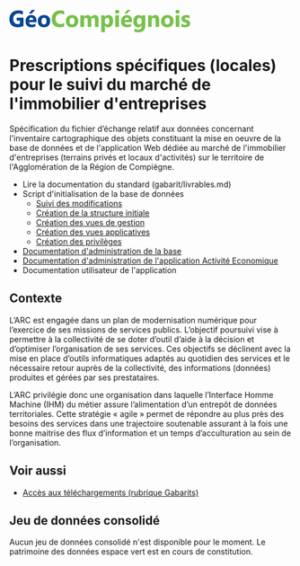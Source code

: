 ![picto](/img/geocompiegnois20.png)

# Prescriptions spécifiques (locales) pour le suivi du marché de l'immobilier d'entreprises

Spécification du fichier d’échange relatif aux données concernant l'inventaire cartographique des objets constituant la mise en oeuvre de la base de données et de l'application Web dédiée au marché de l'immobilier d'entreprises (terrains privés et locaux d'activités) sur le territoire de l'Agglomération de la Région de Compiègne.

- Lire la documentation du standard (gabarit/livrables.md)
- Script d'initialisation de la base de données
  * [Suivi des modifications](sql/IMMO_00_trace.sql)
  * [Création  de la structure initiale](sql/IMMO_10_squelette.sql)
  * [Création des vues de gestion](sql/IMMO_20_vues_gestion.sql)
  * [Création des vues applicatives](sql/IMMO_21_vues_xapps.sql)
  * [Création des privilèges](sql/IMMO_99_grant.sql)
- [Documentation d'administration de la base](doc/doc_admin_bd_immo.md)
- [Documentation d'administration de l'application Activité Economique](../../../amt_fon_eco/blob/master/doc/doc_admin_app_eco.md)
- Documentation utilisateur de l'application

## Contexte

L’ARC est engagée dans un plan de modernisation numérique pour l’exercice de ses missions de services publics. L’objectif poursuivi vise à permettre à la collectivité de se doter d’outil d’aide à la décision et d’optimiser l’organisation de ses services. Ces objectifs se déclinent avec la mise en place d’outils informatiques adaptés au quotidien des services et le nécessaire retour auprès de la collectivité, des informations (données) produites et gérées par ses prestataires. 

L’ARC privilégie donc une organisation dans laquelle l’Interface Homme Machine (IHM) du métier assure l’alimentation d’un entrepôt de données territoriales. Cette stratégie « agile » permet de répondre au plus près des besoins des services dans une trajectoire soutenable assurant à la fois une bonne maitrise des flux d’information et un temps d’acculturation au sein de l’organisation.

## Voir aussi

- [Accès aux téléchargements (rubrique Gabarits)](https://github.com/sigagglocompiegne/marcheimmoent/blob/master/gabarit/livrables.md)

## Jeu de données consolidé

Aucun jeu de données consolidé n'est disponible pour le moment. Le patrimoine des données espace vert est en cours de constitution.
